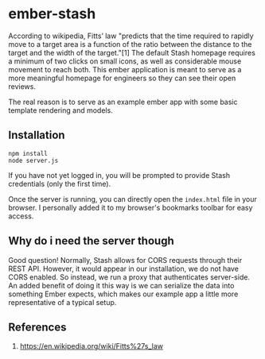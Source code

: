 ember-stash
===========

According to wikipedia, Fitts’ law "predicts that the time required to rapidly move to a target area is a function of the ratio between the distance to the target and the width of the target."[1] The default Stash homepage requires a minimum of two clicks on small icons, as well as considerable mouse movement to reach both. This ember application is meant to serve as a more meaningful homepage for engineers so they can see their open reviews.

The real reason is to serve as an example ember app with some basic template rendering and models.

## Installation
```
npm install
node server.js
```
If you have not yet logged in, you will be prompted to provide Stash credentials (only the first time).

Once the server is running, you can directly open the `index.html` file in your browser. I personally added it to my browser's bookmarks toolbar for easy access.

## Why do i need the server though
Good question! Normally, Stash allows for CORS requests through their REST API. However, it would appear in our installation, we do not have CORS enabled. So instead, we run a proxy that authenticates server-side. An added benefit of doing it this way is we can serialize the data into something Ember expects, which makes our example app a little more representative of a typical setup.

## References
1. https://en.wikipedia.org/wiki/Fitts%27s_law
